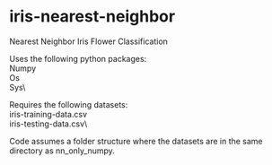 # iris-nearest-neighbor
Nearest Neighbor Iris Flower Classification

Uses the following python packages:\
Numpy\
Os\
Sys\

Requires the following datasets:\
iris-training-data.csv\
iris-testing-data.csv\

Code assumes a folder structure where the datasets are in the same directory as nn_only_numpy.
